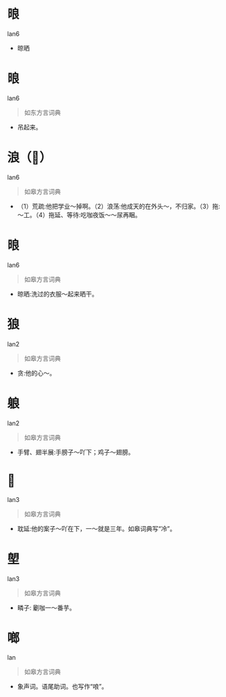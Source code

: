 # 㫰
lan6
- 晾晒

# 㫰
lan6
> 如东方言词典
- 吊起来。

# 浪（𧻴）
lan6
> 如皋方言词典
- （1）荒疏:他把学业～掉啊。（2）浪荡:他成天的在外头～，不归家。（3）拖:～工。（4）拖延、等待:吃咖夜饭～～尿再睏。

# 㫰
lan6
> 如皋方言词典
- 晾晒:洗过的衣服～起来晒干。

# 狼
lan2
> 如皋方言词典
- 贪:他的心～。

# 躴
lan2
> 如皋方言词典
- 手臂、翅半展:手膀子～吖下；鸡子～翅膀。

# 𢭗
lan3
> 如皋方言词典
- 耽延:他的案子～吖在下，一～就是三年。如皋词典写“冷”。

# 塱
lan3
> 如皋方言词典
- 疄子: 劚咖一～番芋。

# 啷
lan
> 如皋方言词典
- 象声词。语尾助词。也写作“哴”。
